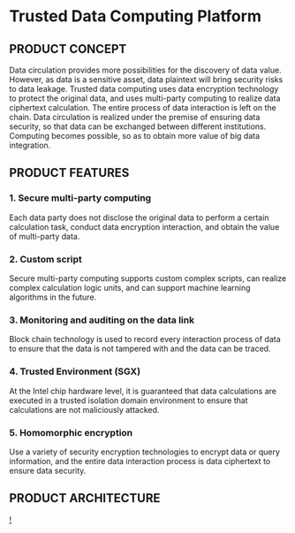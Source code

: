 # Trusted Data Computing Platform
## PRODUCT CONCEPT 
Data circulation provides more possibilities for the discovery of data value. However, as data is a sensitive asset, data plaintext will bring security risks to data leakage. Trusted data computing uses data encryption technology to protect the original data, and uses multi-party computing to realize data ciphertext calculation. The entire process of data interaction is left on the chain. Data circulation is realized under the premise of ensuring data security, so that data can be exchanged between different institutions. Computing becomes possible, so as to obtain more value of big data integration.
## PRODUCT FEATURES
### 1. Secure multi-party computing
Each data party does not disclose the original data to perform a certain calculation task, conduct data encryption interaction, and obtain the value of multi-party data.
### 2. Custom script
Secure multi-party computing supports custom complex scripts, can realize complex calculation logic units, and can support machine learning algorithms in the future.
### 3. Monitoring and auditing on the data link
Block chain technology is used to record every interaction process of data to ensure that the data is not tampered with and the data can be traced.
### 4. Trusted Environment (SGX)
At the Intel chip hardware level, it is guaranteed that data calculations are executed in a trusted isolation domain environment to ensure that calculations are not maliciously attacked.
### 5. Homomorphic encryption
Use a variety of security encryption technologies to encrypt data or query information, and the entire data interaction process is data ciphertext to ensure data security.
## PRODUCT ARCHITECTURE
[!]()

